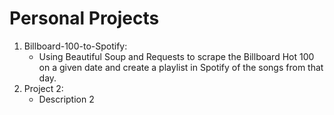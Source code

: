# Personal Projects
1. Billboard-100-to-Spotify:
   - Using Beautiful Soup and Requests to scrape the Billboard Hot 100 on a given date and create a playlist in Spotify of the songs from that day.
2. Project 2:
   - Description 2
